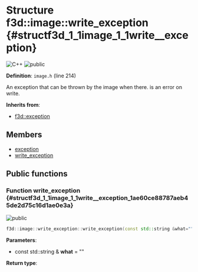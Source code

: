 # Structure f3d::image::write\_exception {#structf3d_1_1image_1_1write__exception}

![][C++]
![][public]

**Definition**: `image.h` (line 214)



An exception that can be thrown by the image when there. is an error on write.

**Inherits from**:

* [f3d::exception](structf3d_1_1exception.md)

## Members

* [exception](structf3d_1_1exception.md#structf3d_1_1exception_1aef4c85042406694200c7f8793785692d)
* [write\_exception](structf3d_1_1image_1_1write__exception.md#structf3d_1_1image_1_1write__exception_1ae60ce88787aeb45de2d75c16d1ae0e3a)

## Public functions

### Function write\_exception {#structf3d_1_1image_1_1write__exception_1ae60ce88787aeb45de2d75c16d1ae0e3a}

![][public]


```cpp
f3d::image::write_exception::write_exception(const std::string &what="")
```








**Parameters**:

* const std::string & **what** = "" 

**Return type**: 



[public]: https://img.shields.io/badge/-public-brightgreen (public)
[C++]: https://img.shields.io/badge/language-C%2B%2B-blue (C++)
[const]: https://img.shields.io/badge/-const-lightblue (const)
[protected]: https://img.shields.io/badge/-protected-yellow (protected)
[static]: https://img.shields.io/badge/-static-lightgrey (static)
[private]: https://img.shields.io/badge/-private-red (private)